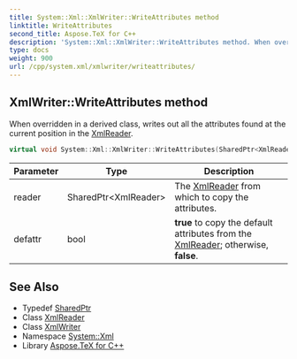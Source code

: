 ```yaml
---
title: System::Xml::XmlWriter::WriteAttributes method
linktitle: WriteAttributes
second_title: Aspose.TeX for C++
description: 'System::Xml::XmlWriter::WriteAttributes method. When overridden in a derived class, writes out all the attributes found at the current position in the XmlReader in C++.'
type: docs
weight: 900
url: /cpp/system.xml/xmlwriter/writeattributes/
---
```

## XmlWriter::WriteAttributes method


When overridden in a derived class, writes out all the attributes found at the current position in the [XmlReader](../../xmlreader/).

```cpp
virtual void System::Xml::XmlWriter::WriteAttributes(SharedPtr<XmlReader> reader, bool defattr)
```


| Parameter | Type | Description |
| --- | --- | --- |
| reader | SharedPtr\<XmlReader\> | The [XmlReader](../../xmlreader/) from which to copy the attributes. |
| defattr | bool | **true** to copy the default attributes from the [XmlReader](../../xmlreader/); otherwise, **false**. |

## See Also

* Typedef [SharedPtr](../../../system/sharedptr/)
* Class [XmlReader](../../xmlreader/)
* Class [XmlWriter](../)
* Namespace [System::Xml](../../)
* Library [Aspose.TeX for C++](../../../)
